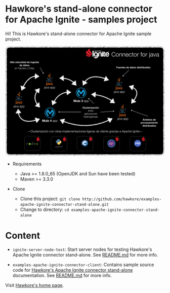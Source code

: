 # Hawkore's stand-alone connector for Apache Ignite - samples project

Hi! This is Hawkore's stand-alone connector for Apache Ignite sample project.

![connector](assets/connector.png)

- Requirements

	-  Java >= 1.8.0_65 (OpenJDK and Sun have been tested)
	-  Maven >= 3.3.0

- Clone

	-  Clone this project: `git clone http://github.com/hawkore/examples-apache-ignite-connector-stand-alone.git`
	-  Change to directory: `cd examples-apache-ignite-connector-stand-alone`


# Content

* `ignite-server-node-test`: Start server nodes for testing Hawkore's Apache Ignite connector stand-alone. See [README.md](ignite-server-node-test/README.md) for more info.

* `examples-apache-ignite-connector-client`: Contains sample source code for [Hawkore's Apache Ignite connector stand-alone
](https://docs.hawkore.com/private/apache-ignite-connector-standalone) documentation. See [README.md](examples-apache-ignite-connector-client/README.md) for more info.


Visit [Hawkore's home page](https://www.hawkore.com).